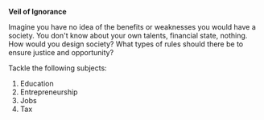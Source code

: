 **Veil of Ignorance**

Imagine you have no idea of the benefits or weaknesses you would have a society.  You don't know about your own talents, financial state, nothing.  How would you design society?  What types of rules should there be to ensure justice and opportunity?

Tackle the following subjects:
1. Education 
2. Entrepreneurship
3. Jobs
4. Tax